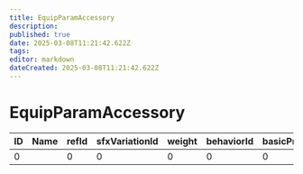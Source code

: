 ```yaml
---
title: EquipParamAccessory
description: 
published: true
date: 2025-03-08T11:21:42.622Z
tags: 
editor: markdown
dateCreated: 2025-03-08T11:21:42.622Z
---
```


# EquipParamAccessory
|ID|Name|refId|sfxVariationId|weight|behaviorId|basicPrice|sellValue|sortId|qwcId|equipModelId|iconId|shopLv|trophySGradeId|trophySeqId|equipModelCategory|equipModelGender|accessoryCategory|refCategory|spEffectCategory|pad|vagrantItemLotId|vagrantBonusEneDropItemLotId|vagrantItemEneDropItemLotId|isDeposit|isEquipOutBrake|disableMultiDropShare|isDiscard|isDrop|isNoticeLog|isNoticeDialog|pad3|pad2             |saleValue|accessoryGroup|vowType|compTrophySedId|residentSpEffectId1|residentSpEffectId2|residentSpEffectId3|residentSpEffectId4|firstGetEventFlagId|itemUIDisplayType|pad1             |
|-|-|-|-|-|-|-|-|--|-|-|-|--|--|--|-|-|-|-|-|-|-|-|-|-|-|-|-|-|-|-|-|-----------------|-|-|-|--|-|-|-|-|-|-|-----------------|
|0| |0|0|0|0|0|0|-1|0|0|0|-1|-1|-1|0|0|0|0|0|0|0|0|0|1|0|0|0|0|0|0|0|[0&#124;0&#124;0]|0|0|0|-1|0|0|0|0|0|0|[0&#124;0&#124;0]|
